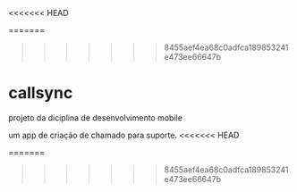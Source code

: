 <<<<<<< HEAD

=======
>>>>>>> 8455aef4ea68c0adfca189853241e473ee66647b
# callsync

projeto da diciplina de desenvolvimento mobile

um app de criação de chamado para suporte.
<<<<<<< HEAD

=======
>>>>>>> 8455aef4ea68c0adfca189853241e473ee66647b
